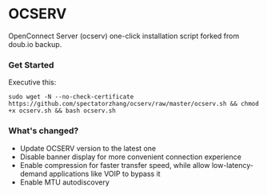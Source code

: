 # OCSERV
OpenConnect Server (ocserv) one-click installation script forked from doub.io backup.

### Get Started
Executive this:

`sudo wget -N --no-check-certificate https://github.com/spectatorzhang/ocserv/raw/master/ocserv.sh && chmod +x ocserv.sh && bash ocserv.sh`

### What's changed?
- Update OCSERV version to the latest one
- Disable banner display for more convenient connection experience
- Enable compression for faster transfer speed, while allow low-latency-demand applications like VOIP to bypass it
- Enable MTU autodiscovery
